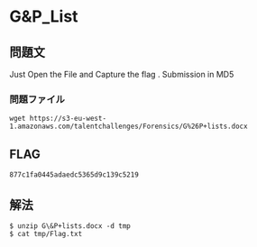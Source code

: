 # G&P_List
## 問題文

Just Open the File and Capture the flag . Submission in MD5

### 問題ファイル
```
wget https://s3-eu-west-1.amazonaws.com/talentchallenges/Forensics/G%26P+lists.docx
```

## FLAG

```
877c1fa0445adaedc5365d9c139c5219
```

## 解法

```
$ unzip G\&P+lists.docx -d tmp
$ cat tmp/Flag.txt
```